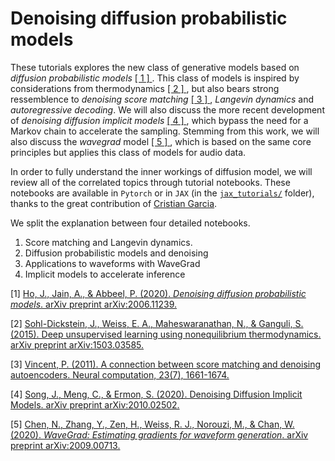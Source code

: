 # Denoising diffusion probabilistic models


These tutorials explores the new class of generative models based on _diffusion probabilistic models_ [ [ 1 ] ](#ref1). This class of models is inspired by considerations from thermodynamics [ [ 2 ] ](#ref2), but also bears strong ressemblence to _denoising score matching_ [ [ 3 ] ](#ref3), _Langevin dynamics_ and _autoregressive decoding_. We will also discuss the more recent development of _denoising diffusion implicit models_ [ [ 4 ] ](#ref4), which bypass the need for a Markov chain to accelerate the sampling. Stemming from this work, we will also discuss the _wavegrad_ model [ [ 5 ] ](#ref5), which is based on the same core principles but applies this class of models for audio data. 

In order to fully understand the inner workings of diffusion model, we will review all of the correlated topics through tutorial notebooks. These notebooks are available in `Pytorch` or in `JAX` (in the [`jax_tutorials/`](https://github.com/acids-ircam/diffusion_models/tree/main/jax_tutorials) folder), thanks to the great contribution of [Cristian Garcia](https://github.com/cgarciae).

We split the explanation between four detailed notebooks.
1. Score matching and Langevin dynamics.
2. Diffusion probabilistic models and denoising
3. Applications to waveforms with WaveGrad
4. Implicit models to accelerate inference

<a id="ref1"/>

[1] [Ho, J., Jain, A., & Abbeel, P. (2020). _Denoising diffusion probabilistic models_. arXiv preprint arXiv:2006.11239.](https://arxiv.org/pdf/2006.11239)

<a id="ref2"/>

[2] [Sohl-Dickstein, J., Weiss, E. A., Maheswaranathan, N., & Ganguli, S. (2015). Deep unsupervised learning using nonequilibrium thermodynamics. arXiv preprint arXiv:1503.03585.](https://arxiv.org/pdf/1503.03585)

<a id="ref3"/>

[3] [Vincent, P. (2011). A connection between score matching and denoising autoencoders. Neural computation, 23(7), 1661-1674.](http://www-labs.iro.umontreal.ca/~vincentp/Publications/smdae_techreport_1358.pdf)

<a id="ref4"/>

[4] [Song, J., Meng, C., & Ermon, S. (2020). Denoising Diffusion Implicit Models. arXiv preprint arXiv:2010.02502.](https://arxiv.org/pdf/2010.02502.pdf)

<a id="ref5"/>

[5] [Chen, N., Zhang, Y., Zen, H., Weiss, R. J., Norouzi, M., & Chan, W. (2020). _WaveGrad: Estimating gradients for waveform generation_. arXiv preprint arXiv:2009.00713.](https://arxiv.org/pdf/2009.00713)

